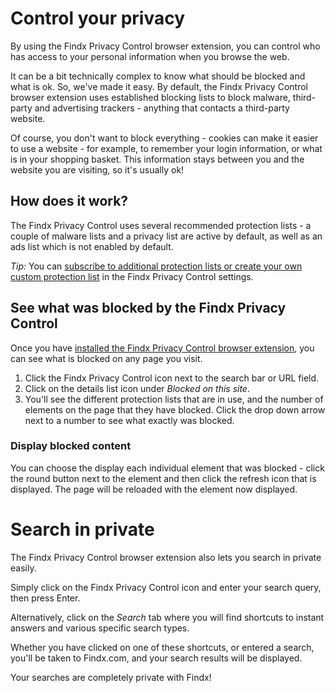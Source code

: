 # Control your privacy

By using the Findx Privacy Control browser extension, you can control who has access to your personal information when you browse the web.

It can be a bit technically complex to know what should be blocked and what is ok. So, we've made it easy. By default, the Findx Privacy Control browser extension uses established blocking lists to block malware, third-party and advertising trackers - anything that contacts a third-party website.

Of course, you don't want to block everything - cookies can make it easier to use a website - for example, to remember your login information, or what is in your shopping basket. This information stays between you and the website you are visiting, so it's usually ok!

## How does it work?

The Findx Privacy Control uses several recommended protection lists - a couple of malware lists and a privacy list are active by default, as well as an ads list which is not enabled by default.

*Tip:* You can [subscribe to additional protection lists or create your own custom protection list](/en/findxapps/privacycontrol/manageprotectionlists) in the Findx Privacy Control settings. 

## See what was blocked by the Findx Privacy Control

Once you have [installed the Findx Privacy Control browser extension](/en/browserplugin), you can see what is blocked on any page you visit.

1. Click the Findx Privacy Control icon next to the search bar or URL field.
2. Click on the details list icon under *Blocked on this site*. 
3. You'll see the different protection lists that are in use, and the number of elements on the page that they have blocked. Click the drop down arrow next to a number to see what exactly was blocked.

### Display blocked content 

You can choose the display each individual element that was blocked - click the round button next to the element and then click the refresh icon that is displayed. The page will be reloaded with the element now displayed.

# Search in private

The Findx Privacy Control browser extension also lets you search in private easily. 

Simply click on the Findx Privacy Control icon and enter your search query, then press Enter. 

Alternatively, click on the *Search* tab where you will find shortcuts to instant answers and various specific search types. 

Whether you have clicked on one of these shortcuts, or entered a search, you'll be taken to Findx.com, and your search results will be displayed. 

Your searches are completely private with Findx!

